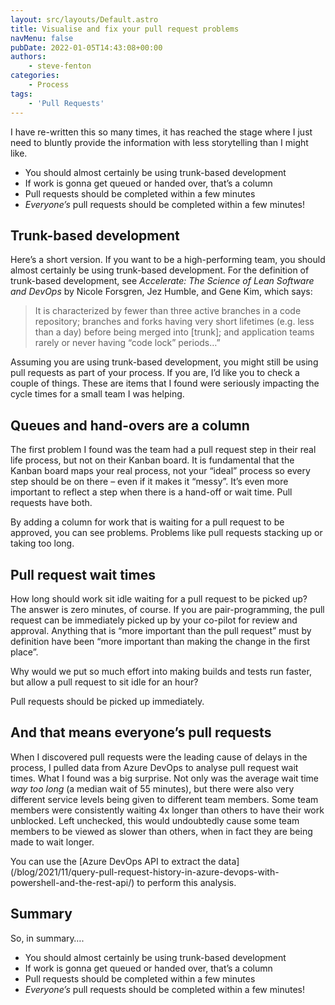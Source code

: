 ```yaml
---
layout: src/layouts/Default.astro
title: Visualise and fix your pull request problems
navMenu: false
pubDate: 2022-01-05T14:43:08+00:00
authors:
    - steve-fenton
categories:
    - Process
tags:
    - 'Pull Requests'
---
```


I have re-written this so many times, it has reached the stage where I just need to bluntly provide the information with less storytelling than I might like.

- You should almost certainly be using trunk-based development
- If work is gonna get queued or handed over, that’s a column
- Pull requests should be completed within a few minutes
- *Everyone’s* pull requests should be completed within a few minutes!

## Trunk-based development

Here’s a short version. If you want to be a high-performing team, you should almost certainly be using trunk-based development. For the definition of trunk-based development, see *Accelerate: The Science of Lean Software and DevOps* by Nicole Forsgren, Jez Humble, and Gene Kim, which says:

> It is characterized by fewer than three active branches in a code repository; branches and forks having very short lifetimes (e.g. less than a day) before being merged into \[trunk\]; and application teams rarely or never having “code lock” periods…”

Assuming you are using trunk-based development, you might still be using pull requests as part of your process. If you are, I’d like you to check a couple of things. These are items that I found were seriously impacting the cycle times for a small team I was helping.

## Queues and hand-overs are a column

The first problem I found was the team had a pull request step in their real life process, but not on their Kanban board. It is fundamental that the Kanban board maps your real process, not your “ideal” process so every step should be on there – even if it makes it “messy”. It’s even more important to reflect a step when there is a hand-off or wait time. Pull requests have both.

By adding a column for work that is waiting for a pull request to be approved, you can see problems. Problems like pull requests stacking up or taking too long.

## Pull request wait times

How long should work sit idle waiting for a pull request to be picked up? The answer is zero minutes, of course. If you are pair-programming, the pull request can be immediately picked up by your co-pilot for review and approval. Anything that is “more important than the pull request” must by definition have been “more important than making the change in the first place”.

Why would we put so much effort into making builds and tests run faster, but allow a pull request to sit idle for an hour?

Pull requests should be picked up immediately.

## And that means everyone’s pull requests

When I discovered pull requests were the leading cause of delays in the process, I pulled data from Azure DevOps to analyse pull request wait times. What I found was a big surprise. Not only was the average wait time *way too long* (a median wait of 55 minutes), but there were also very different service levels being given to different team members. Some team members were consistently waiting 4x longer than others to have their work unblocked. Left unchecked, this would undoubtedly cause some team members to be viewed as slower than others, when in fact they are being made to wait longer.

You can use the [Azure DevOps API to extract the data]\(/blog/2021/11/query-pull-request-history-in-azure-devops-with-powershell-and-the-rest-api/) to perform this analysis.

## Summary

So, in summary….

- You should almost certainly be using trunk-based development
- If work is gonna get queued or handed over, that’s a column
- Pull requests should be completed within a few minutes
- *Everyone’s* pull requests should be completed within a few minutes!